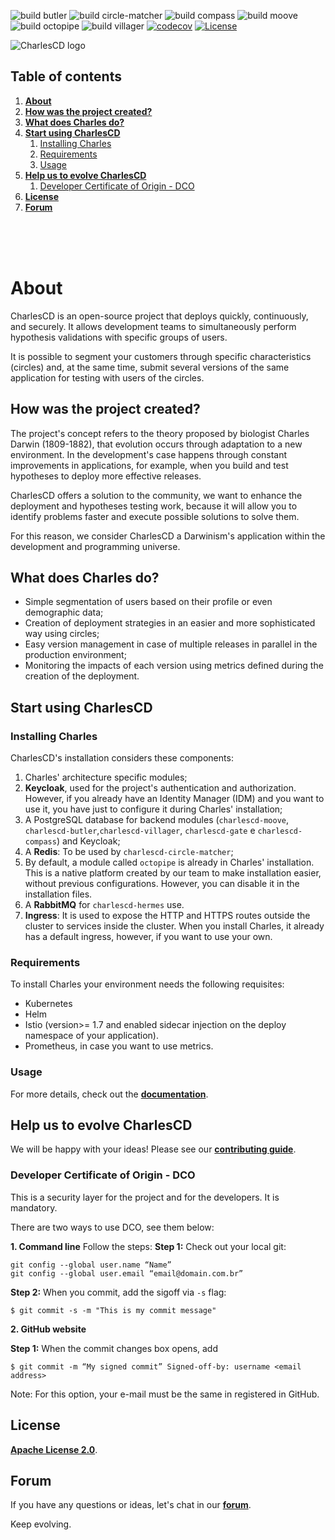 ![build butler](https://github.com/ZupIT/charlescd/workflows/build%20butler/badge.svg)
![build circle-matcher](https://github.com/ZupIT/charlescd/workflows/build%20circle-matcher/badge.svg)
![build compass](https://github.com/ZupIT/charlescd/workflows/build%20compass/badge.svg)
![build moove](https://github.com/ZupIT/charlescd/workflows/build%20moove/badge.svg)
![build octopipe](https://github.com/ZupIT/charlescd/workflows/build%20octopipe/badge.svg)
![build villager](https://github.com/ZupIT/charlescd/workflows/build%20villager/badge.svg)
[![codecov](https://codecov.io/gh/ZupIT/charlescd/branch/master/graph/badge.svg)](https://codecov.io/gh/ZupIT/charlescd)
[![License](https://img.shields.io/badge/License-Apache%202.0-blue.svg)](https://opensource.org/licenses/Apache-2.0)


<img class="special-img-class" src="/images/logo.png"  alt="CharlesCD logo"/>


## **Table of contents**
1. [**About**](#About)
2. [**How was the project created?**](#How-was-the-project-created?)
3. [**What does Charles do?**](#What-does-Charles-do?)
4. [**Start using CharlesCD**](#Start-using-CharlesCD)
    1. [Installing Charles](#Installing-Charles)
    2. [Requirements](#Requirements)
    3. [Usage](#Usage)
5. [**Help us to evolve CharlesCD**](#Help-us-to-evolve-CharlesCD)
    1. [Developer Certificate of Origin - DCO](#Developer-Certificate-of-Origin-DCO)
6. [**License**](#License)
7. [**Forum**](#Community)


<br>
<br>
<br>

# **About**
CharlesCD is an open-source project that deploys quickly, continuously, and securely. It allows development teams to simultaneously perform hypothesis validations with specific groups of users.

It is possible to segment your customers through specific characteristics (circles) and, at the same time, submit several versions of the same application for testing with users of the circles.

## **How was the project created?**
The project's concept refers to the theory proposed by biologist Charles Darwin (1809-1882), that evolution occurs through adaptation to a new environment. In the development's case happens through constant improvements in applications, for example, when you build and test hypotheses to deploy more effective releases.

CharlesCD offers a solution to the community, we want to enhance the deployment and  hypotheses testing work, because it will allow you to identify problems faster and  execute possible solutions to solve them.

For this reason, we consider CharlesCD a Darwinism's application within the development and programming universe.

## **What does Charles do?**
* Simple segmentation of users based on their profile or even demographic data;
* Creation of deployment strategies in an easier and more sophisticated way using circles;
* Easy version management in case of multiple releases in parallel in the production environment;
* Monitoring the impacts of each version using metrics defined during the creation of the deployment.

## **Start using CharlesCD**
### **Installing Charles**
CharlesCD's installation considers these components:

1. Charles' architecture specific modules; 
2. **Keycloak**, used for the project's authentication and authorization. However, if you already have an Identity Manager (IDM) and you want to use it, you have just to configure it during Charles' installation;
3. A PostgreSQL database for backend modules (`charlescd-moove`, `charlescd-butler`,`charlescd-villager`, `charlescd-gate` e `charlescd-compass`) and Keycloak;
4. A **Redis**:  To be used by `charlescd-circle-matcher`;
5. By default, a module called `octopipe` is already in Charles' installation. This is a native platform created by our team to make installation easier, without previous configurations. However, you can disable it in the installation files.
6. A **RabbitMQ** for `charlescd-hermes` use.
7. **Ingress**: It is used to expose the HTTP and HTTPS routes outside the cluster to services inside the cluster. When you install Charles, it already has a default ingress, however, if you want to use your own.

### **Requirements**
To install Charles your environment needs the following requisites: 
- Kubernetes
- Helm
- Istio (version>= 1.7 and enabled sidecar injection on the deploy namespace of your application).
- Prometheus, in case you want to use metrics. 

### **Usage**
For more details, check out the [**documentation**](https://docs.charlescd.io).

## **Help us to evolve CharlesCD**
We will be happy with your ideas! Please see our [**contributing guide**](CONTRIBUTING.md).

### **Developer Certificate of Origin - DCO**

 This is a security layer for the project and for the developers. It is mandatory.
 
 There are two ways to use DCO, see them below: 
 
**1. Command line**
 Follow the steps: 
 **Step 1:** Check out your local git:

 ```
git config --global user.name “Name”
git config --global user.email “email@domain.com.br”
```
**Step 2:** When you commit, add the sigoff via `-s` flag:

```
$ git commit -s -m "This is my commit message"
```
**2. GitHub website**

**Step 1:** When the commit changes box opens, add 
```
$ git commit -m “My signed commit” Signed-off-by: username <email address>
```
Note: For this option, your e-mail must be the same in registered in GitHub. 

## **License**
 [**Apache License 2.0**](https://github.com/ZupIT/charlescd/blob/main/LICENSE).

## **Forum** 
If you have any questions or ideas, let's chat in our [**forum**](https://forum.zup.com.br/c/en/charles/13).

Keep evolving.